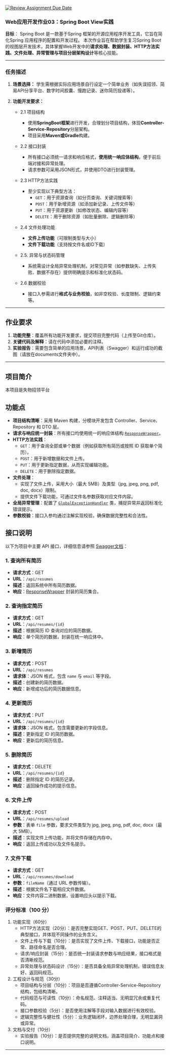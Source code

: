 [![Review Assignment Due Date](https://classroom.github.com/assets/deadline-readme-button-22041afd0340ce965d47ae6ef1cefeee28c7c493a6346c4f15d667ab976d596c.svg)](https://classroom.github.com/a/u468BSHS)
### **Web应用开发作业03：Spring Boot View实践**

**目标**：
Spring Boot 是一款基于Spring 框架的开源应用程序开发工具，它旨在简化Spring 应用程序的配置和开发过程。
本次作业旨在帮助学生复习Spring Boot的视图层开发技术，具体掌握Web开发中的**请求处理、数据封装、HTTP方法实践、文件处理、异常管理与项目分层架构设计**等核心技能。

---

### **任务描述**

1. **场景选择：** 学生需根据实际应用场景自行设定一个简单业务（如失误招领、简易API分享平台、数字时间胶囊、慢跑记录、迷你简历投递等）。

2. **功能开发要求：**
   - 2.1 项目结构
     - 使用**SpringBoot框架**进行开发，合理划分项目结构，体现**Controller-Service-Repository**分层架构。
     - 项目采用**Maven或Gradle**构建。
   - 2.2 接口封装
     - 所有接口必须统一请求和响应格式，**使用统一响应体结构**，便于前后端对接和异常处理。
     - 请求参数可采用JSON形式，并使用DTO进行封装管理。
   - 2.3 HTTP方法实践
     - 至少实现以下典型方法：
       - `GET`：用于资源查询（如分页查询、关键词搜索等）
       - `POST`：用于新增资源（如添加新记录、上传文件等）
       - `PUT`：用于资源更新（如修改状态、编辑内容等）
       - `DELETE`：用于删除资源（如批量删除、逻辑删除等）

   - 2.4 文件处理功能
     - **文件上传功能**（可限制类型与大小）
     - **文件下载功能**（支持按文件名或ID下载）

   - 2.5. 异常与状态码管理
     - 系统需设计全局异常处理机制，对常见异常（如参数缺失、上传失败、数据不存在）提供明确提示和标准化状态码。

    - 2.6 数据校验
      - 接口入参需进行**格式与业务校验**，如非空校验、长度限制、逻辑约束等。

---

## **作业要求**
1. **功能完整**：覆盖所有功能开发要求，提交项目完整代码（上传至Git仓库）。
2. **关键代码及解释**：请在代码中添加必要的注释。
3. **实验报告**：需要包含简单的应用场景，API列表（Swagger）和运行成功的截图（请放在documents文件夹中）。
---

## 项目简介

本项目是失物招领平台

## 功能点

- **项目结构清晰**：采用 Maven 构建，分模块开发包含 Controller、Service、Repository 和 DTO 层。
- **请求与响应统一封装**：所有接口均使用统一的响应体结构 [`ResponseWrapper`](src/main/java/edu/sbs/cs/view/dto/ResponseWrapper.java)。
- **HTTP方法实践**：
  - `GET`：用于查询全部或单个数据（例如获取所有简历或按照 ID 获取单个简历）。
  - `POST`：用于新增数据和文件上传。
  - `PUT`：用于更新指定数据，从而实现编辑功能。
  - `DELETE`：用于删除指定数据。
- **文件处理**：
  - 实现了文件上传，采用大小（最大 5MB）及类型（jpg, jpeg, png, pdf, doc, docx）限制。
  - 提供文件下载功能，可通过文件名参数获取对应文件内容。
- **全局异常管理**：配置了 [`GlobalExceptionHandler`](src/main/java/edu/sbs/cs/view/exception/GlobalExceptionHandler.java) 类，捕捉异常并返回标准化错误提示。
- **参数校验**：接口入参均通过注解实现校验，确保数据完整性和合法性。

## 接口说明

以下为项目中主要 API 接口，详细信息请参照 [Swagger文档](src/main/java/edu/sbs/cs/view/config/SwaggerConfig.java)：

### 1. 查询所有简历

- **请求方式**：GET  
- **URL**：`/api/resumes`  
- **描述**：返回系统中所有简历数据。  
- **响应**：[ResponseWrapper](src/main/java/edu/sbs/cs/view/dto/ResponseWrapper.java) 封装的简历集合。

### 2. 查询指定简历

- **请求方式**：GET  
- **URL**：`/api/resumes/{id}`  
- **描述**：根据简历 ID 查询对应的简历数据。  
- **响应**：单个简历的数据，封装在统一响应体中。

### 3. 新增简历

- **请求方式**：POST  
- **URL**：`/api/resumes`  
- **请求体**：JSON 格式，包含 `name` 与 `email` 等字段。  
- **描述**：创建新的简历数据。  
- **响应**：新增成功后的简历数据信息。

### 4. 更新简历

- **请求方式**：PUT  
- **URL**：`/api/resumes/{id}`  
- **请求体**：JSON 格式，包含需要更新的字段信息。  
- **描述**：更新指定 ID 的简历数据。  
- **响应**：更新后的简历信息。

### 5. 删除简历

- **请求方式**：DELETE  
- **URL**：`/api/resumes/{id}`  
- **描述**：删除指定 ID 的简历记录。  
- **响应**：返回操作成功的提示信息。

### 6. 文件上传

- **请求方式**：POST  
- **URL**：`/api/resumes/upload`  
- **参数**：表单 `file` 参数，要求文件类型为 jpg, jpeg, png, pdf, doc, docx（最大 5MB）。  
- **描述**：实现文件上传功能，并将文件存储在内存中。  
- **响应**：返回上传成功以及文件名提示。

### 7. 文件下载

- **请求方式**：GET  
- **URL**：`/api/resumes/download`  
- **参数**：`fileName`（通过 URL 参数传输）。  
- **描述**：根据文件名下载相应文件数据。  
- **响应**：文件内容二进制数据，设置响应头以提示下载。


### **评分标准（100 分）**
1. 功能实现（60分）
   - HTTP方法实现（20分）：是否完整实现GET、POST、PUT、DELETE的典型接口，并体现不同操作的业务含义。
   - 文件上传与下载（10分）：是否实现了文件上传、下载接口，功能是否正常、路径命名是否合理。
   - 请求/响应封装（15分）：是否统一封装请求参数与响应结果，接口格式是否清晰规范。
   - 异常处理与状态码设计（15分）：是否具备全局异常处理机制，错误信息友好、返回码规范。
2. 工程设计与规范（30分）
   - 项目结构与分层（10分）：项目是否遵循Controller-Service-Repository结构，包结构清晰。
   - 代码规范与可读性（10分）：命名规范、注释适当、无明显冗余或重复代码。
   - 接口参数校验（5分）：是否使用注解等手段对输入数据进行有效校验。
   - 逻辑完整性与健壮性（5分）：业务逻辑闭环，边界处理合理，无明显漏洞或异常。
3. 文档与交付（10分）	
   - 实验报告（10分）：是否提供完整的说明文档，涵盖项目简介、功能点和接口说明。

---
